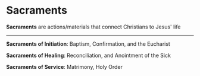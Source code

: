 # Sacraments

**Sacraments** are actions/materials that connect Christians to Jesus' life

***

**Sacraments of Initiation**: Baptism, Confirmation, and the Eucharist

**Sacraments of Healing**: Reconciliation, and Anointment of the Sick

**Sacraments of Service**: Matrimony, Holy Order
